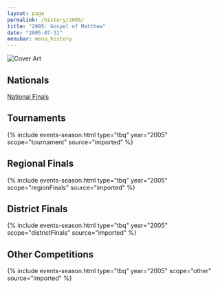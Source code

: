 ```yaml
---
layout: page
permalink: /history/2005/
title: "2005: Gospel of Matthew"
date: "2005-07-31"
menubar: menu_history
---
```


<img src="{% link assets/scripture-portions/2005.jpg %}" alt="Cover Art" style="max-height:400px" />

## Nationals
<a href="{% link _pages/history/2005/nationals.md %}" class="button is-primary">National Finals</a>

## Tournaments

{% include events-season.html type="tbq" year="2005" scope="tournament" source="imported" %}

## Regional Finals

{% include events-season.html type="tbq" year="2005" scope="regionFinals" source="imported" %}

## District Finals

{% include events-season.html type="tbq" year="2005" scope="districtFinals" source="imported" %}

## Other Competitions

{% include events-season.html type="tbq" year="2005" scope="other" source="imported" %}
